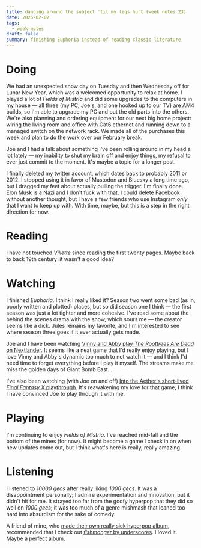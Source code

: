 ```yaml
---
title: dancing around the subject 'til my legs hurt (week notes 23)
date: 2025-02-02
tags:
  - week-notes
draft: false
summary: finishing Euphoria instead of reading classic literature
---
```

# Doing
We had an unexpected snow day on Tuesday and then Wednesday off for Lunar New Year, which was a welcomed opportunity to relax at home. I played a lot of _Fields of Mistria_ and did some upgrades to the computers in my house — all three (my PC, Joe's, and one hooked up to our TV) are AM4 builds, so I'm able to upgrade my PC and put the old parts into the others. We're also planning and ordering equipment for our next big home project: wiring the living room and office with Cat6 ethernet and running down to a managed switch on the network rack. We made all of the purchases this week and plan to do the work over our February break.

Joe and I had a talk about something I've been rolling around in my head a lot lately — my inability to shut my brain off and enjoy things, my refusal to ever just commit to the moment. It's maybe a topic for a longer post.

I finally deleted my twitter account, which dates back to probably 2011 or 2012. I stopped using it in favor of Mastodon and Bluesky a long time ago, but I dragged my feet about actually pulling the trigger. I'm finally done. Elon Musk is a Nazi and I don't fuck with that. I could delete Facebook without another thought, but I have a few friends who use Instagram *only* that I want to keep up with. With time, maybe, but this is a step in the right direction for now.

# Reading
I have not touched *Villette* since reading the first twenty pages. Maybe back to back 19th century lit wasn't a good idea?

# Watching
I finished *Euphoria*. I think I really liked it? Season two went some bad (as in, poorly written and plotted) places, but so did season one I think — the first season was just a lot tighter and more cohesive. I've read some about the behind the scenes drama with the show, which sours me — the creator seems like a dick. Jules remains my favorite, and I'm interested to see where season three goes if it ever actually gets made.

Joe and I have been watching [Vinny and Abby play *The Roottrees Are Dead* on Nextlander](https://m.youtube.com/watch?v=PsjZ6qakyJY). It seems like a neat game that I'd really enjoy playing, but I love Vinny and Abby's dynamic too much to not watch it — and I think I'd need time to forget everything before I play it myself. The streams make me miss the golden days of Giant Bomb East...

I've also been watching (with Joe on and off) [Into the Aether's short-lived *Final Fantasy X* playthrough](https://m.youtube.com/playlist?list=PLe_AuQUfBKl6qEwkoLSlUXSCskcMEOKt0). It's reawakening my love for that game; I think I have convinced Joe to play through it with me.
# Playing
I'm continuing to enjoy *Fields of Mistria*. I've reached mid-fall and the bottom of the mines (for now). It might become a game I check in on when new updates come out, but I think what's here is really, really amazing.

# Listening
I listened to *10000 gecs* after really liking *1000 gecs*. It was a disappointment personally; I admire experimentation and innovation, but it didn't hit for me. It strayed too far from the goofy hyperpop that they did so well on *1000 gecs*; it was too much of a genre mishmash that leaned too hard into absurdism for the sake of comedy.

A friend of mine, who [made their own really sick hyperpop album](https://nkbradio.bandcamp.com/album/another-summer), recommended that I check out [*fishmonger* by underscores](https://underscores.bandcamp.com/album/fishmonger). I loved it. Maybe a perfect album.